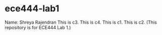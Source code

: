 # ece444-lab1
Name: Shreya Rajendran
This is c3.
This is c4.
This is c1.
This is c2.
(This repository is for ECE444 Lab 1.)